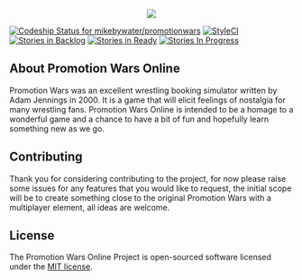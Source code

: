 <p align="center"><img src="http://geocities.ws/promwars/banner.jpg"></p>

[ ![Codeship Status for mikebywater/promotionwars](https://app.codeship.com/projects/cb6bd0c0-6046-0135-6b30-4614bcb67ade/status?branch=master)](https://app.codeship.com/projects/239406) [![StyleCI](https://styleci.io/repos/99633288/shield?branch=master)](https://styleci.io/repos/99633288)  [![Stories in Backlog](https://badge.waffle.io/mikebywater/promotionwars.svg?label=backlog&title=Backlog)](http://waffle.io/mikebywater/promotionwars)  [![Stories in Ready](https://badge.waffle.io/mikebywater/promotionwars.svg?label=ready&title=Ready)](http://waffle.io/mikebywater/promotionwars)  [![Stories In Progress](https://badge.waffle.io/mikebywater/promotionwars.svg?label=in%20progress&title=In%20Progress)](http://waffle.io/mikebywater/promotionwars)



## About Promotion Wars Online

Promotion Wars was an excellent wrestling booking simulator written by Adam Jennings in 2000. It is a game that will elicit feelings of nostalgia for many wrestling fans. Promotion Wars Online is intended to be a homage to a wonderful game and a chance to have a bit of fun and hopefully learn something new as we go. 

## Contributing

Thank you for considering contributing to the project, for now please raise some issues for any features that you would like to request, the initial scope will be to create something close to the original Promotion Wars with a multiplayer element, all ideas are welcome.

## License

The Promotion Wars Online Project is open-sourced software licensed under the [MIT license](http://opensource.org/licenses/MIT).
